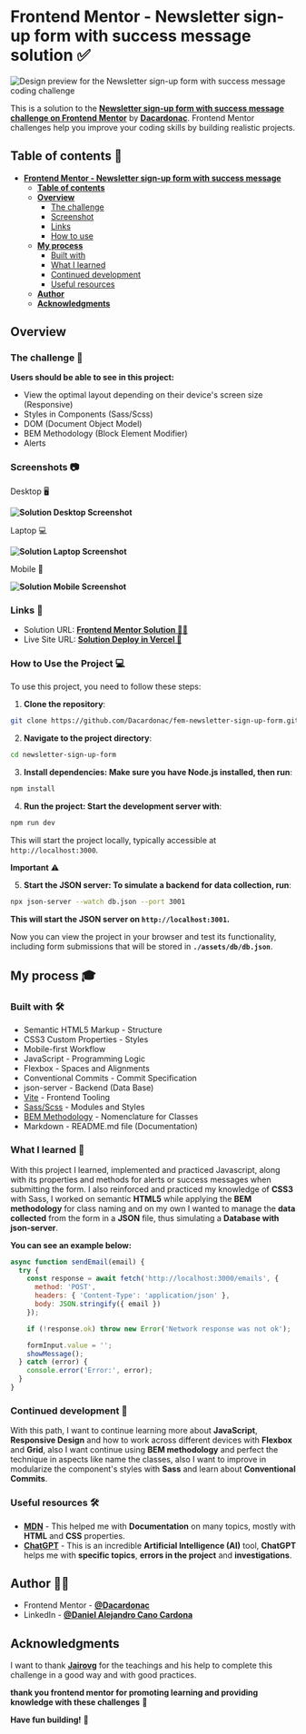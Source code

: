 # Frontend Mentor - Newsletter sign-up form with success message solution ✅

![Design preview for the Newsletter sign-up form with success message coding challenge](./public/design/desktop-design.webp)

This is a solution to the **[Newsletter sign-up form with success message challenge on Frontend Mentor](https://www.frontendmentor.io/challenges/newsletter-signup-form-with-success-message-3FC1AZbNrv)** by **[Dacardonac](https://github.com/Dacardonac)**. Frontend Mentor challenges help you improve your coding skills by building realistic projects.

## Table of contents 📄

- **[Frontend Mentor - Newsletter sign-up form with success message](#frontend-mentor---newsletter-sign-up-form-with-success-message-solution-)**
  - **[Table of contents](#table-of-contents-)**
  - **[Overview](#overview-)**
    - [The challenge](#the-challenge-)
    - [Screenshot](#screenshots-)
    - [Links](#links-)
    - [How to use](#how-to-use-the-project-)
  - **[My process](#my-process-)**
    - [Built with](#built-with-)
    - [What I learned](#what-i-learned-)
    - [Continued development](#continued-development-)
    - [Useful resources](#useful-resources-)
  - **[Author](#author-)**
  - **[Acknowledgments](#acknowledgments-)**

## Overview

### The challenge 🧩

**Users should be able to see in this project:**

- View the optimal layout depending on their device's screen size (Responsive)
- Styles in Components (Sass/Scss)
- DOM (Document Object Model)
- BEM Methodology (Block Element Modifier)
- Alerts

### Screenshots 📷

Desktop 🖥️

**![Solution Desktop Screenshot](./public/screenshots/desktop-design-screenshot.png)**

Laptop 💻

**![Solution Laptop Screenshot](./public/screenshots/laptop-design-screenshot.png)**

Mobile 📱

**![Solution Mobile Screenshot](./public/screenshots/mobile-design-screenshot.png)**

### Links 📍

- Solution URL: **[Frontend Mentor Solution 👨‍💻]()**
- Live Site URL: **[Solution Deploy in Vercel 🚀]()**

### How to Use the Project 💻

To use this project, you need to follow these steps:

1. **Clone the repository**:

  ```bash
  git clone https://github.com/Dacardonac/fem-newsletter-sign-up-form.git
  ```

2. **Navigate to the project directory**:

  ```bash
  cd newsletter-sign-up-form
  ```

3. **Install dependencies: Make sure you have Node.js installed, then run**:

  ```bash
  npm install
  ```

4. **Run the project: Start the development server with**:

  ```bash
  npm run dev
  ```
  This will start the project locally, typically accessible at `http://localhost:3000`.

  **Important** ⚠️

5. **Start the JSON server: To simulate a backend for data collection, run**:

  ```bash
  npx json-server --watch db.json --port 3001
  ```
  **This will start the JSON server on `http://localhost:3001`.**

Now you can view the project in your browser and test its functionality, including form submissions that will be stored in **`./assets/db/db.json`**.


## My process 🎓

### Built with 🛠

- Semantic HTML5 Markup - Structure
- CSS3 Custom Properties - Styles
- Mobile-first Workflow
- JavaScript - Programming Logic
- Flexbox - Spaces and Alignments
- Conventional Commits - Commit Specification
- json-server - Backend (Data Base)
- [Vite](https://vitejs.dev/) - Frontend Tooling
- [Sass/Scss](https://sass-lang.com/) - Modules and Styles
- [BEM Methodology](https://en.bem.info/methodology/) - Nomenclature for Classes
- Markdown - README.md file (Documentation)

### What I learned 🧠

With this project I learned, implemented and practiced Javascript, along with its properties and methods for alerts or success messages when submitting the form. I also reinforced and practiced my knowledge of **CSS3** with Sass, I worked on semantic **HTML5** while applying the **BEM methodology** for class naming and on my own I wanted to manage the **data collected** from the form in a **JSON** file, thus simulating a **Database with json-server**.

**You can see an example below:**

``` JavaScript
async function sendEmail(email) {
  try {
    const response = await fetch('http://localhost:3000/emails', {
      method: 'POST',
      headers: { 'Content-Type': 'application/json' },
      body: JSON.stringify({ email })
    });

    if (!response.ok) throw new Error('Network response was not ok');

    formInput.value = '';
    showMessage();
  } catch (error) {
    console.error('Error:', error);
  }
}
```

### Continued development 🔎

With this path, I want to continue learning more about **JavaScript**, **Responsive Design** and how to work across different devices with **Flexbox** and **Grid**, also I want continue using  **BEM methodology** and perfect the technique in aspects like name the classes, also I want to improve in modularize the component's styles with **Sass** and learn about **Conventional Commits**.

### Useful resources 🛠

- **[MDN](https://developer.mozilla.org/en-US/)** - This helped me with **Documentation** on many topics, mostly with **HTML** and **CSS** properties.
- **[ChatGPT](https://chatgpt.com/)** - This is an incredible **Artificial Intelligence (AI)** tool, **ChatGPT** helps me with **specific topics**, **errors in the project** and **investigations**.

## Author 👨‍💻

- Frontend Mentor - **[@Dacardonac](https://www.frontendmentor.io/profile/Dacardonac)**
- LinkedIn - **[@Daniel Alejandro Cano Cardona](https://www.linkedin.com/in/daniel-alejandro-cano-cardona/)**

## Acknowledgments

I want to thank **[Jairovg](https://github.com/jairovg)** for the teachings and his help to complete this challenge in a good way and with good practices.

**thank you frontend mentor for promoting learning and providing knowledge with these challenges** 🙌

**Have fun building!** 🚀
